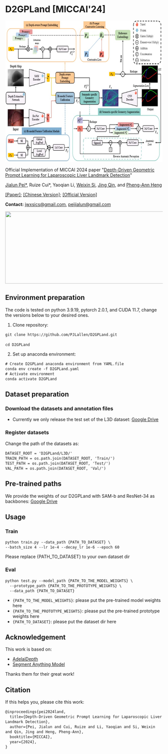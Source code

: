# D2GPLand [MICCAI'24]
<div align=center>
<img src="assets/Overview.jpg"  height=450 width=750>
</div>

Official Implementation of MICCAI 2024 paper "[Depth-Driven Geometric Prompt Learning for Laparoscopic Liver Landmark Detection](https://arxiv.org/abs/2406.17858)"

[Jialun Pei*](https://scholar.google.com/citations?user=1lPivLsAAAAJ&hl=en), Ruize Cui*, Yaoqian Li, [Weixin Si](https://scholar.google.com/citations?user=E4efwTgAAAAJ&hl=zh-CN&oi=ao), [Jing Qin](https://harry-qinjing.github.io/), and [Pheng-Ann Heng](https://scholar.google.com/citations?user=OFdytjoAAAAJ&hl=zh-CN)

[[Paper]](https://arxiv.org/abs/2406.17858); [[Chinese Version]](); [[Official Version]]()

**Contact:** jwxsics@gmail.com, peijialun@gmail.com


<div align=center>
<img src="assets/Figure1.png"  height=230 width=750>
</div>


## Environment preparation
The code is tested on python 3.9.19, pytorch 2.0.1, and CUDA 11.7, change the versions below to your desired ones.
1. Clone repository:
```shell
git clone https://github.com/PJLallen/D2GPLand.git

cd D2GPLand
```
   
2. Set up anaconda environment:
```shell
# Create D2GPLand anaconda environment from YAML.file
conda env create -f D2GPLand.yaml
# Activate environment
conda activate D2GPLand
```

## Dataset preparation

### Download the datasets and annotation files
- Currently we only release the test set of the L3D dataset: [Google Drive](https://drive.google.com/drive/folders/1jP4m7_0oP6-srTknS5NAp0Dr8gzkydrI?usp=sharing)
### Register datasets
Change the path of the datasets as:
```shell
DATASET_ROOT = 'D2GPLand/L3D/'
TRAIN_PATH = os.path.join(DATASET_ROOT, 'Train/')
TEST_PATH = os.path.join(DATASET_ROOT, 'Test/')
VAL_PATH = os.path.join(DATASET_ROOT, 'Val/')
```
## Pre-trained paths
We provide the weights of our D2GPLand with SAM-b and ResNet-34 as backbones: [Google Drive](https://drive.google.com/drive/folders/1Mll-izyMLoCnTxfW5LOJhzaThipnUSg0?usp=drive_link)

## Usage
### Train

```shell
python train.py --data_path {PATH_TO_DATASET} \
--batch_size 4 --lr 1e-4 --decay_lr 1e-6 --epoch 60
```

Please replace {PATH_TO_DATASET} to your own dataset dir

### Eval

```shell
python test.py --model_path {PATH_TO_THE_MODEL_WEIGHTS} \
  --prototype_path {PATH_TO_THE_PROTOTYPE_WEIGHTS} \
  --data_path {PATH_TO_DATASET}
```

- `{PATH_TO_THE_MODEL_WEIGHTS}`: please put the pre-trained model weights here
- `{PATH_TO_THE_PROTOTYPE_WEIGHTS}`: please put the pre-trained prototype weights here
- `{PATH_TO_DATASET}`: please put the dataset dir here
  
## Acknowledgement
This work is based on:

- [AdelaiDepth](https://github.com/aim-uofa/AdelaiDepth)
- [Segment Anything Model](https://github.com/facebookresearch/segment-anything)

Thanks them for their great work!

## Citation

If this helps you, please cite this work:

```
@inproceedings{pei2024land,
  title={Depth-Driven Geometric Prompt Learning for Laparoscopic Liver Landmark Detection},
  author={Pei, Jialun and Cui, Ruize and Li, Yaoqian and Si, Weixin and Qin, Jing and Heng, Pheng-Ann},
  booktitle={MICCAI},
  year={2024},
}
```

